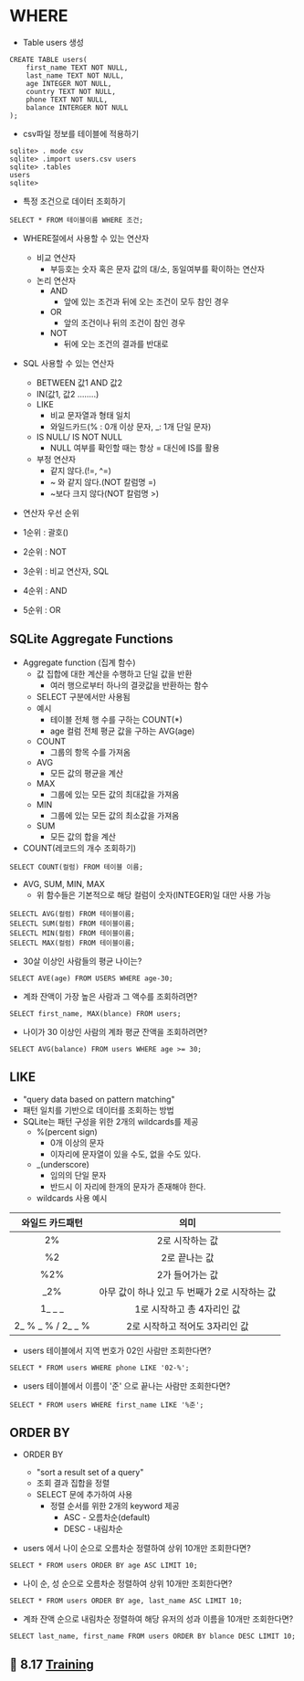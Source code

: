 #  WHERE

- Table users 생성

```sqlite
CREATE TABLE users(
    first_name TEXT NOT NULL,
    last_name TEXT NOT NULL,
    age INTEGER NOT NULL,
    country TEXT NOT NULL,
    phone TEXT NOT NULL,
    balance INTERGER NOT NULL
);

```

- csv파일 정보를 테이블에 적용하기

```sqlite
sqlite> . mode csv
sqlite> .import users.csv users
sqlite> .tables
users
sqlite>
```

- 특정 조건으로 데이터 조회하기

```sqlite
SELECT * FROM 테이블이름 WHERE 조건;
```

- WHERE절에서 사용할 수 있는 연산자
  - 비교 연산자
    - 부등호는 숫자 혹은 문자 값의 대/소, 동일여부를 확이하는 연산자
  - 논리 연산자
    - AND
      - 앞에 있는 조건과 뒤에 오는 조건이 모두 참인 경우
    - OR
      - 앞의 조건이나 뒤의 조건이 참인 경우
    - NOT
      - 뒤에 오는 조건의 결과를 반대로

- SQL 사용할 수 있는 연산자
  - BETWEEN 값1 AND 값2
  - IN(값1, 값2 ........)
  - LIKE
    - 비교 문자열과 형태 일치
    - 와일드카드(% : 0개 이상 문자, _: 1개 단일 문자)
  - IS NULL/ IS NOT NULL
    - NULL 여부를 확인할 때는 항상 = 대신에 IS를 활용
  - 부정 연산자
    - 같지 않다.(!=, ^=)
    - ~ 와 같지 않다.(NOT 칼럼명 =)
    - ~보다 크지 않다(NOT 칼럼명 >)
- 연산자 우선 순위
- 1순위 : 괄호()
- 2순위 : NOT
- 3순위 : 비교 연산자, SQL
- 4순위 : AND
- 5순위 : OR

## SQLite Aggregate Functions

- Aggregate function (집계 함수)
  - 값 집합에 대한 계산을 수행하고 단일 값을 반환
    - 여러 행으로부터 하나의 결괏값을 반환하는 함수
  - SELECT 구분에서만 사용됨
  - 예시
    - 테이블 전체 행 수를 구하는 COUNT(*)
    - age 컬럼 전체 평균 값을 구하는 AVG(age)
  - COUNT
    - 그룹의 항목 수를 가져옴
  - AVG
    - 모든 값의 평균을 계산
  - MAX
    - 그룹에 있는 모든 값의 최대값을 가져옴
  - MIN
    - 그룹에 있는 모든 값의 최소값을 가져옴
  - SUM
    - 모든 값의 합을 계산
- COUNT(레코드의 개수 조회하기)

```sqlite
SELECT COUNT(컬럼) FROM 테이블 이름;
```

- AVG, SUM, MIN, MAX
  - 위 함수들은 기본적으로 해당 컬럼이 숫자(INTEGER)일 대만 사용 가능

```sqlite
SELECTL AVG(컬럼) FROM 테이블이름;
SELECTL SUM(컬럼) FROM 테이블이름;
SELECTL MIN(컬럼) FROM 테이블이름;
SELECTL MAX(컬럼) FROM 테이블이름;
```

- 30살 이상인 사람들의 평균 나이는?

```sqlite
SELECT AVE(age) FROM USERS WHERE age-30;
```

- 계좌 잔액이 가장 높은 사람과 그 액수를 조회하려면?

```sqlite
SELECT first_name, MAX(blance) FROM users;
```

- 나이가 30 이상인 사람의 계좌 평균 잔액을 조회하려면?

```sqlite
SELECT AVG(balance) FROM users WHERE age >= 30;
```



## LIKE

- "query data based on pattern matching"
- 패턴 일치를 기반으로 데이터를 조회하는 방법
- SQLite는 패턴 구성을 위한 2개의 wildcards를 제공
  - %(percent sign)
    - 0개 이상의 문자
    - 이자리에 문자열이 있을 수도, 없을 수도 있다.
  - _(underscore)
    - 임의의 단일 문자
    - 반드시 이 자리에 한개의 문자가 존재해야 한다.
  - wildcards 사용 예시

|  와일드 카드패턴  |                     의미                      |
| :---------------: | :-------------------------------------------: |
|        2%         |                2로 시작하는 값                |
|        %2         |                 2로 끝나는 값                 |
|        %2%        |                2가 들어가는 값                |
|        _2%        | 아무 값이 하나 있고 두 번째가 2로 시작하는 값 |
|      1_ _ _       |          1로 시작하고 총 4자리인 값           |
| 2_ % _ % / 2_ _ % |        2로 시작하고 적어도 3자리인 값         |



- users 테이블에서 지역 번호가 02인 사람만 조회한다면?

```sqlite
SELECT * FROM users WHERE phone LIKE '02-%';
```

- users 테이블에서 이름이 '준' 으로 끝나는 사람만 조회한다면?

```sqlite
SELECT * FROM users WHERE first_name LIKE '%준';
```



## ORDER BY

- ORDER BY
  - "sort a result set of a query"
  - 조회 결과 집합을 정렬
  - SELECT 문에 추가하여 사용
    - 정렬 순서를 위한 2개의 keyword 제공
      - ASC - 오름차순(default)
      - DESC - 내림차순



- users 에서 나이 순으로 오름차순 정렬하여 상위 10개만 조회한다면?

```sqlite
SELECT * FROM users ORDER BY age ASC LIMIT 10;
```

- 나이 순, 성 순으로 오름차순 정렬하여 상위 10개만 조회한다면?

``` sqlite
SELECT * FROM users ORDER BY age, last_name ASC LIMIT 10;
```

- 계좌 잔액 순으로 내림차순 정렬하여 해당 유저의 성과 이름을 10개만 조회한다면?

```sqlite
SELECT last_name, first_name FROM users ORDER BY blance DESC LIMIT 10;
```



## 💪 8.17 [Training](./8.17_Practice/02실습.md)

